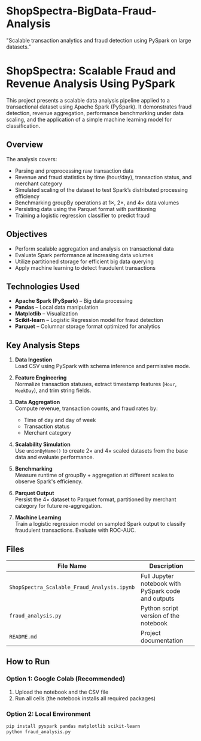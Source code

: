# ShopSpectra-BigData-Fraud-Analysis
"Scalable transaction analytics and fraud detection using PySpark on large datasets."
# ShopSpectra: Scalable Fraud and Revenue Analysis Using PySpark

This project presents a scalable data analysis pipeline applied to a transactional dataset using Apache Spark (PySpark). 
It demonstrates fraud detection, revenue aggregation, performance benchmarking under data scaling, and the application of a simple machine learning model for classification.

## Overview

The analysis covers:

- Parsing and preprocessing raw transaction data
- Revenue and fraud statistics by time (hour/day), transaction status, and merchant category
- Simulated scaling of the dataset to test Spark’s distributed processing efficiency
- Benchmarking groupBy operations at 1×, 2×, and 4× data volumes
- Persisting data using the Parquet format with partitioning
- Training a logistic regression classifier to predict fraud

## Objectives

- Perform scalable aggregation and analysis on transactional data
- Evaluate Spark performance at increasing data volumes
- Utilize partitioned storage for efficient big data querying
- Apply machine learning to detect fraudulent transactions

## Technologies Used

- **Apache Spark (PySpark)** – Big data processing
- **Pandas** – Local data manipulation
- **Matplotlib** – Visualization
- **Scikit-learn** – Logistic Regression model for fraud detection
- **Parquet** – Columnar storage format optimized for analytics

## Key Analysis Steps

1. **Data Ingestion**  
   Load CSV using PySpark with schema inference and permissive mode.

2. **Feature Engineering**  
   Normalize transaction statuses, extract timestamp features (`Hour`, `WeekDay`), and trim string fields.

3. **Data Aggregation**  
   Compute revenue, transaction counts, and fraud rates by:
   - Time of day and day of week
   - Transaction status
   - Merchant category

4. **Scalability Simulation**  
   Use `unionByName()` to create 2× and 4× scaled datasets from the base data and evaluate performance.

5. **Benchmarking**  
   Measure runtime of groupBy + aggregation at different scales to observe Spark's efficiency.

6. **Parquet Output**  
   Persist the 4× dataset to Parquet format, partitioned by merchant category for future re-aggregation.

7. **Machine Learning**  
   Train a logistic regression model on sampled Spark output to classify fraudulent transactions. Evaluate with ROC-AUC.

## Files

| File Name | Description |
|-----------|-------------|
| `ShopSpectra_Scalable_Fraud_Analysis.ipynb` | Full Jupyter notebook with PySpark code and outputs |
| `fraud_analysis.py` | Python script version of the notebook |
| `README.md` | Project documentation |

## How to Run

### Option 1: Google Colab (Recommended)

1. Upload the notebook and the CSV file
2. Run all cells (the notebook installs all required packages)

### Option 2: Local Environment

```bash
pip install pyspark pandas matplotlib scikit-learn
python fraud_analysis.py
